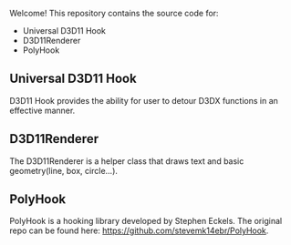 Welcome\! This repository contains the source code for:

  - Universal D3D11 Hook
  - D3D11Renderer
  - PolyHook

## Universal D3D11 Hook

D3D11 Hook provides the ability for user to detour D3DX functions in an effective manner.

## D3D11Renderer

The D3D11Renderer is a helper class that draws text and basic geometry(line, box, circle...).

## PolyHook

PolyHook is a hooking library developed by Stephen Eckels. The original repo can be found here: https://github.com/stevemk14ebr/PolyHook.

